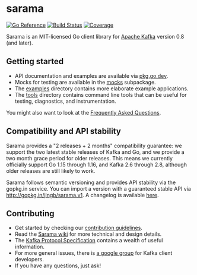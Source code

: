 # sarama

[![Go Reference](https://pkg.go.dev/badge/github.com/jingb/sarama.svg)](https://pkg.go.dev/github.com/jingb/sarama)
[![Build Status](https://travis-ci.org/jingb/sarama.svg?branch=master)](https://travis-ci.org/jingb/sarama)
[![Coverage](https://codecov.io/gh/jingb/sarama/branch/master/graph/badge.svg)](https://codecov.io/gh/jingb/sarama)

Sarama is an MIT-licensed Go client library for [Apache Kafka](https://kafka.apache.org/) version 0.8 (and later).

## Getting started

- API documentation and examples are available via [pkg.go.dev](https://pkg.go.dev/github.com/jingb/sarama).
- Mocks for testing are available in the [mocks](./mocks) subpackage.
- The [examples](./examples) directory contains more elaborate example applications.
- The [tools](./tools) directory contains command line tools that can be useful for testing, diagnostics, and instrumentation.

You might also want to look at the [Frequently Asked Questions](https://github.com/jingb/sarama/wiki/Frequently-Asked-Questions).

## Compatibility and API stability

Sarama provides a "2 releases + 2 months" compatibility guarantee: we support
the two latest stable releases of Kafka and Go, and we provide a two month
grace period for older releases. This means we currently officially support
Go 1.15 through 1.16, and Kafka 2.6 through 2.8, although older releases are
still likely to work.

Sarama follows semantic versioning and provides API stability via the gopkg.in service.
You can import a version with a guaranteed stable API via http://gopkg.in/jingb/sarama.v1.
A changelog is available [here](CHANGELOG.md).

## Contributing

- Get started by checking our [contribution guidelines](https://github.com/jingb/sarama/blob/master/.github/CONTRIBUTING.md).
- Read the [Sarama wiki](https://github.com/jingb/sarama/wiki) for more technical and design details.
- The [Kafka Protocol Specification](https://cwiki.apache.org/confluence/display/KAFKA/A+Guide+To+The+Kafka+Protocol) contains a wealth of useful information.
- For more general issues, there is [a google group](https://groups.google.com/forum/#!forum/kafka-clients) for Kafka client developers.
- If you have any questions, just ask!
